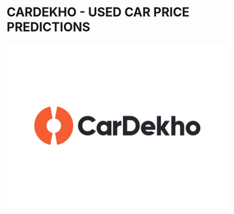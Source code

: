 # CARDEKHO - USED CAR PRICE PREDICTIONS
![Project Logo](https://github.com/Harisaravanan123/CarDekho/blob/db344bb0c505f8606b94699857e901f49dc204b5/cardekho%20image.webp)
